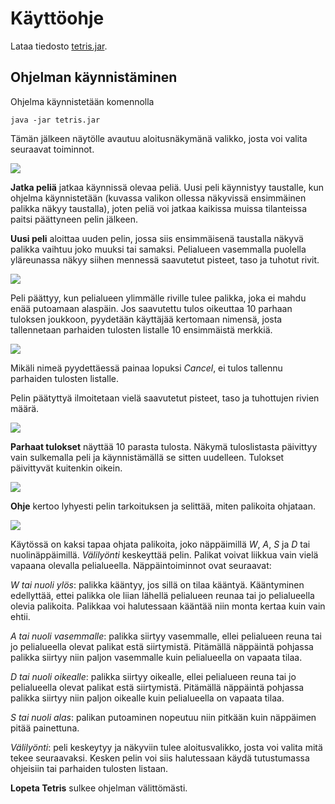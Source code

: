 # Käyttöohje

Lataa tiedosto [tetris.jar](https://github.com/luxville/ot-harjoitustyo/releases/tag/tetris_vk6/tetris.jar).

## Ohjelman käynnistäminen

Ohjelma käynnistetään komennolla

<code>java -jar tetris.jar</code>

Tämän jälkeen näytölle avautuu aloitusnäkymänä valikko, josta voi valita seuraavat toiminnot.

<img src="https://github.com/luxville/ot-harjoitustyo/blob/master/dokumentaatio/kuvat/valikko.png">

**Jatka peliä** jatkaa käynnissä olevaa peliä. Uusi peli käynnistyy taustalle, kun ohjelma käynnistetään (kuvassa valikon ollessa näkyvissä ensimmäinen palikka näkyy taustalla), joten peliä voi jatkaa kaikissa muissa tilanteissa paitsi päättyneen pelin jälkeen.

**Uusi peli** aloittaa uuden pelin, jossa siis ensimmäisenä taustalla näkyvä palikka vaihtuu joko muuksi tai samaksi. Pelialueen vasemmalla puolella yläreunassa näkyy siihen mennessä saavutetut pisteet, taso ja tuhotut rivit.

<img src="https://github.com/luxville/ot-harjoitustyo/blob/master/dokumentaatio/kuvat/peli.png">

Peli päättyy, kun pelialueen ylimmälle riville tulee palikka, joka ei mahdu enää putoamaan alaspäin. Jos saavutettu tulos oikeuttaa 10 parhaan tuloksen joukkoon, pyydetään käyttäjää kertomaan nimensä, josta tallennetaan parhaiden tulosten listalle 10 ensimmäistä merkkiä.

<img src="https://github.com/luxville/ot-harjoitustyo/blob/master/dokumentaatio/kuvat/listalle.png">

Mikäli nimeä pyydettäessä painaa lopuksi *Cancel*, ei tulos tallennu parhaiden tulosten listalle.

Pelin päätyttyä ilmoitetaan vielä saavutetut pisteet, taso ja tuhottujen rivien määrä.

<img src="https://github.com/luxville/ot-harjoitustyo/blob/master/dokumentaatio/kuvat/gameover.png">

**Parhaat tulokset** näyttää 10 parasta tulosta. Näkymä tuloslistasta päivittyy vain sulkemalla peli ja käynnistämällä se sitten uudelleen. Tulokset päivittyvät kuitenkin oikein.

<img src="https://github.com/luxville/ot-harjoitustyo/blob/master/dokumentaatio/kuvat/top10.png">

**Ohje** kertoo lyhyesti pelin tarkoituksen ja selittää, miten palikoita ohjataan.

<img src="https://github.com/luxville/ot-harjoitustyo/blob/master/dokumentaatio/kuvat/ohje.png">

Käytössä on kaksi tapaa ohjata palikoita, joko näppäimillä *W*, *A*, *S* ja *D* tai nuolinäppäimillä. *Välilyönti* keskeyttää pelin. Palikat voivat liikkua vain vielä vapaana olevalla pelialueella. Näppäintoiminnot ovat seuraavat:

*W tai nuoli ylös*: palikka kääntyy, jos sillä on tilaa kääntyä. Kääntyminen edellyttää, ettei palikka ole liian lähellä pelialueen reunaa tai jo pelialueella olevia palikoita. Palikkaa voi halutessaan kääntää niin monta kertaa kuin vain ehtii.

*A tai nuoli vasemmalle*: palikka siirtyy vasemmalle, ellei pelialueen reuna tai jo pelialueella olevat palikat estä siirtymistä. Pitämällä näppäintä pohjassa palikka siirtyy niin paljon vasemmalle kuin pelialueella on vapaata tilaa.

*D tai nuoli oikealle*: palikka siirtyy oikealle, ellei pelialueen reuna tai jo pelialueella olevat palikat estä siirtymistä. Pitämällä näppäintä pohjassa palikka siirtyy niin paljon oikealle kuin pelialueella on vapaata tilaa.

*S tai nuoli alas*: palikan putoaminen nopeutuu niin pitkään kuin näppäimen pitää painettuna.

*Välilyönti*: peli keskeytyy ja näkyviin tulee aloitusvalikko, josta voi valita mitä tekee seuraavaksi. Kesken pelin voi siis halutessaan käydä tutustumassa ohjeisiin tai parhaiden tulosten listaan.

**Lopeta Tetris** sulkee ohjelman välittömästi.
